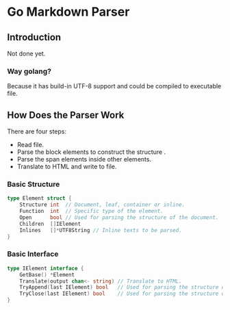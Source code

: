 # Go Markdown Parser

## Introduction

Not done yet.

### Way golang?

Because it has build-in UTF-8 support and could be compiled to executable file.

## How Does the Parser Work

There are four steps:
* Read file.
* Parse the block elements to construct the structure .
* Parse the span elements inside other elements.
* Translate to HTML and write to file.

### Basic Structure

```go
type Element struct {
	Structure int  // Document, leaf, container or inline.
	Function  int  // Specific type of the element.
	Open      bool // Used for parsing the structure of the document.
	Children  []IElement
	Inlines   []*UTF8String // Inline texts to be parsed.
}
```

### Basic Interface 

```go
type IElement interface {
	GetBase() *Element
	Translate(output chan<- string) // Translate to HTML.
	TryAppend(last IElement) bool   // Used for parsing the structure of the document.
	TryClose(last IElement) bool    // Used for parsing the structure of the document.
}
```
